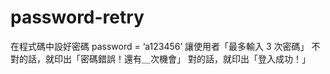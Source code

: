 # password-retry

在程式碼中設好密碼 password = ‘a123456’
讓使用者「最多輸入 3 次密碼」
不對的話，就印出「密碼錯誤！還有＿次機會」
對的話，就印出「登入成功！」

